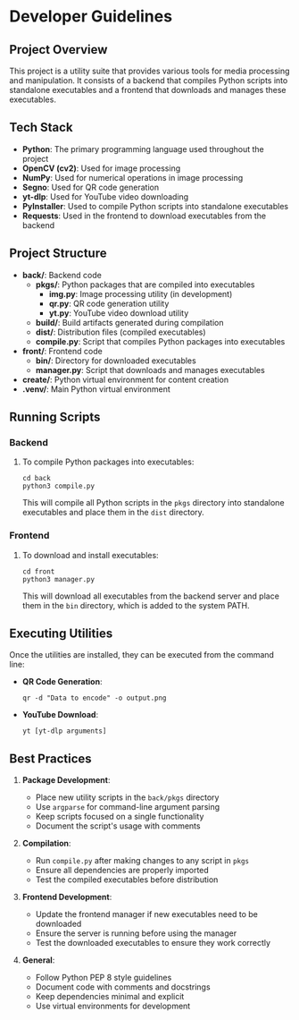 # Developer Guidelines

## Project Overview
This project is a utility suite that provides various tools for media processing and manipulation. It consists of a backend that compiles Python scripts into standalone executables and a frontend that downloads and manages these executables.

## Tech Stack
- **Python**: The primary programming language used throughout the project
- **OpenCV (cv2)**: Used for image processing
- **NumPy**: Used for numerical operations in image processing
- **Segno**: Used for QR code generation
- **yt-dlp**: Used for YouTube video downloading
- **PyInstaller**: Used to compile Python scripts into standalone executables
- **Requests**: Used in the frontend to download executables from the backend

## Project Structure
- **back/**: Backend code
  - **pkgs/**: Python packages that are compiled into executables
    - **img.py**: Image processing utility (in development)
    - **qr.py**: QR code generation utility
    - **yt.py**: YouTube video download utility
  - **build/**: Build artifacts generated during compilation
  - **dist/**: Distribution files (compiled executables)
  - **compile.py**: Script that compiles Python packages into executables
- **front/**: Frontend code
  - **bin/**: Directory for downloaded executables
  - **manager.py**: Script that downloads and manages executables
- **create/**: Python virtual environment for content creation
- **.venv/**: Main Python virtual environment

## Running Scripts

### Backend
1. To compile Python packages into executables:
   ```
   cd back
   python3 compile.py
   ```
   This will compile all Python scripts in the `pkgs` directory into standalone executables and place them in the `dist` directory.

### Frontend
1. To download and install executables:
   ```
   cd front
   python3 manager.py
   ```
   This will download all executables from the backend server and place them in the `bin` directory, which is added to the system PATH.

## Executing Utilities
Once the utilities are installed, they can be executed from the command line:

- **QR Code Generation**:
  ```
  qr -d "Data to encode" -o output.png
  ```

- **YouTube Download**:
  ```
  yt [yt-dlp arguments]
  ```

## Best Practices
1. **Package Development**:
   - Place new utility scripts in the `back/pkgs` directory
   - Use `argparse` for command-line argument parsing
   - Keep scripts focused on a single functionality
   - Document the script's usage with comments

2. **Compilation**:
   - Run `compile.py` after making changes to any script in `pkgs`
   - Ensure all dependencies are properly imported
   - Test the compiled executables before distribution

3. **Frontend Development**:
   - Update the frontend manager if new executables need to be downloaded
   - Ensure the server is running before using the manager
   - Test the downloaded executables to ensure they work correctly

4. **General**:
   - Follow Python PEP 8 style guidelines
   - Document code with comments and docstrings
   - Keep dependencies minimal and explicit
   - Use virtual environments for development
